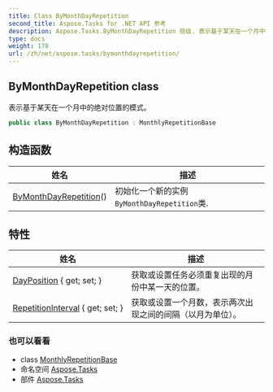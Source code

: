 ```yaml
---
title: Class ByMonthDayRepetition
second_title: Aspose.Tasks for .NET API 参考
description: Aspose.Tasks.ByMonthDayRepetition 班级. 表示基于某天在一个月中的绝对位置的模式
type: docs
weight: 170
url: /zh/net/aspose.tasks/bymonthdayrepetition/
---
```

## ByMonthDayRepetition class

表示基于某天在一个月中的绝对位置的模式。

```csharp
public class ByMonthDayRepetition : MonthlyRepetitionBase
```

## 构造函数

| 姓名 | 描述 |
| --- | --- |
| [ByMonthDayRepetition](bymonthdayrepetition/)() | 初始化一个新的实例`ByMonthDayRepetition`类. |

## 特性

| 姓名 | 描述 |
| --- | --- |
| [DayPosition](../../aspose.tasks/bymonthdayrepetition/dayposition/) { get; set; } | 获取或设置任务必须重复出现的月份中某一天的位置。 |
| [RepetitionInterval](../../aspose.tasks/monthlyrepetitionbase/repetitioninterval/) { get; set; } | 获取或设置一个月数，表示两次出现之间的间隔（以月为单位）。 |

### 也可以看看

* class [MonthlyRepetitionBase](../monthlyrepetitionbase/)
* 命名空间 [Aspose.Tasks](../../aspose.tasks/)
* 部件 [Aspose.Tasks](../../)


